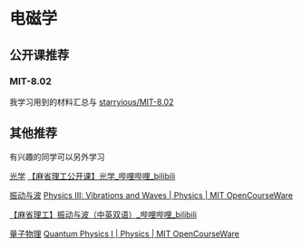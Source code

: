 # 电磁学

## 公开课推荐

### MIT-8.02

我学习用到的材料汇总与 [starryious/MIT-8.02](https://github.com/starryious/MIT-8.02)

## 其他推荐

有兴趣的同学可以另外学习

<u>光学</u> [【麻省理工公开课】光学_哔哩哔哩_bilibili](https://www.bilibili.com/video/BV1Ub411p77s/?spm_id_from=333.999.0.0&vd_source=d03b0f673ed993b8e86fd863bd92d95e)

<u>振动与波</u>  [Physics III: Vibrations and Waves | Physics | MIT OpenCourseWare](https://ocw.mit.edu/courses/8-03sc-physics-iii-vibrations-and-waves-fall-2016/)

[【麻省理工】振动与波（中英双语）_哔哩哔哩_bilibili](https://www.bilibili.com/video/BV1KL411875s/?spm_id_from=333.337.search-card.all.click&vd_source=d03b0f673ed993b8e86fd863bd92d95e)

<u>量子物理</u>  [Quantum Physics I | Physics | MIT OpenCourseWare](https://ocw.mit.edu/courses/8-04-quantum-physics-i-spring-2016/)

